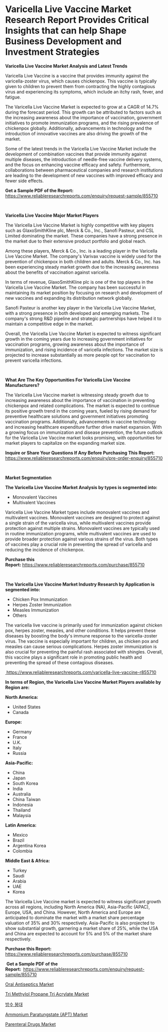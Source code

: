 <p><h1>Varicella Live Vaccine Market Research Report Provides Critical Insights that can help Shape Business Development and Investment Strategies</h1></p><p><strong>Varicella Live Vaccine Market Analysis and Latest Trends</strong></p>
<p><p>Varicella Live Vaccine is a vaccine that provides immunity against the varicella-zoster virus, which causes chickenpox. This vaccine is typically given to children to prevent them from contracting the highly contagious virus and experiencing its symptoms, which include an itchy rash, fever, and fatigue.</p><p>The Varicella Live Vaccine Market is expected to grow at a CAGR of 14.7% during the forecast period. This growth can be attributed to factors such as the increasing awareness about the importance of vaccination, government initiatives to promote immunization programs, and the rising prevalence of chickenpox globally. Additionally, advancements in technology and the introduction of innovative vaccines are also driving the growth of the market.</p><p>Some of the latest trends in the Varicella Live Vaccine Market include the development of combination vaccines that provide immunity against multiple diseases, the introduction of needle-free vaccine delivery systems, and the focus on enhancing vaccine efficacy and safety. Furthermore, collaborations between pharmaceutical companies and research institutions are leading to the development of new vaccines with improved efficacy and fewer side effects.</p></p>
<p><strong>Get a Sample PDF of the Report:&nbsp;</strong> <a href="https://www.reliableresearchreports.com/enquiry/request-sample/855710">https://www.reliableresearchreports.com/enquiry/request-sample/855710</a></p>
<p>&nbsp;</p>
<p><strong>Varicella Live Vaccine Major Market Players</strong></p>
<p><p>The Varicella Live Vaccine Market is highly competitive with key players such as GlaxoSmithKline plc, Merck & Co., Inc., Sanofi Pasteur, and CSL Limited dominating the market. These companies have a strong presence in the market due to their extensive product portfolio and global reach.</p><p>Among these players, Merck & Co., Inc. is a leading player in the Varicella Live Vaccine Market. The company's Varivax vaccine is widely used for the prevention of chickenpox in both children and adults. Merck & Co., Inc. has been experiencing steady market growth due to the increasing awareness about the benefits of vaccination against varicella.</p><p>In terms of revenue, GlaxoSmithKline plc is one of the top players in the Varicella Live Vaccine Market. The company has been successful in maintaining its market position by focusing on research and development of new vaccines and expanding its distribution network globally.</p><p>Sanofi Pasteur is another key player in the Varicella Live Vaccine Market, with a strong presence in both developed and emerging markets. The company's strong R&D pipeline and strategic partnerships have helped it to maintain a competitive edge in the market.</p><p>Overall, the Varicella Live Vaccine Market is expected to witness significant growth in the coming years due to increasing government initiatives for vaccination programs, growing awareness about the importance of immunization, and rising incidence of varicella infections. The market size is projected to increase substantially as more people opt for vaccination to prevent varicella infections.</p></p>
<p>&nbsp;</p>
<p><strong>What Are The Key Opportunities For Varicella Live Vaccine Manufacturers?</strong></p>
<p><p>The Varicella Live Vaccine market is witnessing steady growth due to increasing awareness about the importance of vaccination in preventing chickenpox and related complications. The market is expected to continue its positive growth trend in the coming years, fueled by rising demand for preventive healthcare solutions and government initiatives promoting vaccination programs. Additionally, advancements in vaccine technology and increasing healthcare expenditure further drive market expansion. With a growing focus on immunization and disease prevention, the future outlook for the Varicella Live Vaccine market looks promising, with opportunities for market players to capitalize on the expanding market size.</p></p>
<p><strong>Inquire or Share Your Questions If Any Before Purchasing This Report:</strong> <a href="https://www.reliableresearchreports.com/enquiry/pre-order-enquiry/855710">https://www.reliableresearchreports.com/enquiry/pre-order-enquiry/855710</a></p>
<p>&nbsp;</p>
<p><strong>Market Segmentation</strong></p>
<p><strong>The Varicella Live Vaccine Market Analysis by types is segmented into:</strong></p>
<p><ul><li>Monovalent Vaccines</li><li>Multivalent Vaccines</li></ul></p>
<p><p>Varicella Live Vaccine Market types include monovalent vaccines and multivalent vaccines. Monovalent vaccines are designed to protect against a single strain of the varicella virus, while multivalent vaccines provide protection against multiple strains. Monovalent vaccines are typically used in routine immunization programs, while multivalent vaccines are used to provide broader protection against various strains of the virus. Both types of vaccines play a crucial role in preventing the spread of varicella and reducing the incidence of chickenpox.</p></p>
<p><strong>Purchase this Report:&nbsp;</strong><a href="https://www.reliableresearchreports.com/purchase/855710">https://www.reliableresearchreports.com/purchase/855710</a></p>
<p>&nbsp;</p>
<p><strong>The Varicella Live Vaccine Market Industry Research by Application is segmented into:</strong></p>
<p><ul><li>Chicken Pox Immunization</li><li>Herpes Zoster Immunization</li><li>Measles Immunization</li><li>Others</li></ul></p>
<p><p>The varicella live vaccine is primarily used for immunization against chicken pox, herpes zoster, measles, and other conditions. It helps prevent these diseases by boosting the body's immune response to the varicella-zoster virus. The vaccine is especially important for children, as chicken pox and measles can cause serious complications. Herpes zoster immunization is also crucial for preventing the painful rash associated with shingles. Overall, this vaccine plays a significant role in promoting public health and preventing the spread of these contagious diseases.</p></p>
<p><a href="https://www.reliableresearchreports.com/varicella-live-vaccine-r855710">&nbsp;https://www.reliableresearchreports.com/varicella-live-vaccine-r855710</a></p>
<p><strong>In terms of Region, the Varicella Live Vaccine Market Players available by Region are:</strong></p>
<p>
    <p> <strong> North America: </strong>
        <ul>
            <li>United States</li>
            <li>Canada</li>
        </ul>
        </p> 
    <p> <strong> Europe: </strong>
        <ul>
            <li>Germany</li>
            <li>France</li>
            <li>U.K.</li>
            <li>Italy</li>
            <li>Russia</li>
        </ul>
        </p> 
    <p> <strong> Asia-Pacific: </strong>
        <ul>
            <li>China</li>
            <li>Japan</li>
            <li>South Korea</li>
            <li>India</li>
            <li>Australia</li>
            <li>China Taiwan</li>
            <li>Indonesia</li>
            <li>Thailand</li>
            <li>Malaysia</li>
        </ul>
        </p> 
    <p> <strong> Latin America: </strong>
        <ul>
            <li>Mexico</li>
            <li>Brazil</li>
            <li>Argentina Korea</li>
            <li>Colombia</li>
        </ul>
        </p> 
    <p> <strong> Middle East & Africa: </strong>
        <ul>
            <li>Turkey</li>
            <li>Saudi</li>
            <li>Arabia</li>
            <li>UAE</li>
            <li>Korea</li>
        </ul>
    </p>
    </p>
<p><p>The Varicella Live Vaccine market is expected to witness significant growth across all regions, including North America (NA), Asia-Pacific (APAC), Europe, USA, and China. However, North America and Europe are anticipated to dominate the market with a market share percentage valuation of 35% and 30% respectively. Asia-Pacific is also projected to show substantial growth, garnering a market share of 25%, while the USA and China are expected to account for 5% and 5% of the market share respectively.</p></p>
<p><strong>Purchase this Report: </strong><a href="https://www.reliableresearchreports.com/purchase/855710">https://www.reliableresearchreports.com/purchase/855710</a></p>
<p>&nbsp;<strong>Get a Sample PDF of the Report:&nbsp;&nbsp;</strong><a href="https://www.reliableresearchreports.com/enquiry/request-sample/855710">https://www.reliableresearchreports.com/enquiry/request-sample/855710</a></p>
<p><strong></strong></p>
<p><p><a href="https://github.com/dimitrishawkinswaynenp91rgz/Market-Research-Report-List-2/blob/main/oral-antiseptics-market.md">Oral Antiseptics Market</a></p><p><a href="https://issuu.com/reportprime-2/docs/tri-methylol-propane-tri-acrylate-market-size-2030">Tri Methylol Propane Tri Acrylate Market</a></p><p><a href="https://github.com/solomonbode85/Market-Research-Report-List-1/blob/main/550013656200.md">방수 붕대</a></p><p><a href="https://issuu.com/reportprime-2/docs/ammonium-paratungstate-apt-market-size-2030.pptx">Ammonium Paratungstate (APT) Market</a></p><p><a href="https://github.com/gladysalidde/Market-Research-Report-List-1/blob/main/parenteral-drugs-market.md">Parenteral Drugs Market</a></p></p>